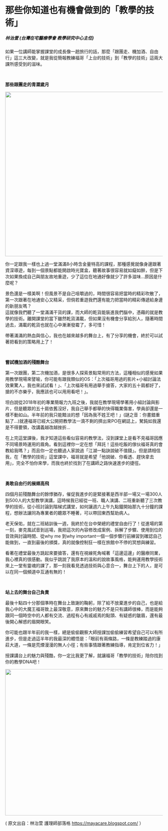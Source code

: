 # 那些你知道也有機會做到的「教學的技術」 

<h5><strong>林治萱 (台灣在宅醫療學會 教學研究中心主任)</strong></h5>
<p>如果一位講師能掌握課堂的成長像一趟旅行的話，那麼「跟團走、機加酒、自由行」這三大改變，就是我從簡報教練福哥「上台的技術」到「教學的技術」這兩大課所感受到的滋味。</p>
<p> </p>
<p><strong>那些跟團走的青澀歲月</strong></p>
<p><img alt="" class="alignnone wp-image-1574" height="525" sizes="(max-width: 700px) 100vw, 700px" src="https://afu.tw/wp-content/uploads/2018/10/44106595_1915996578709294_3547505573312331776_n-1.jpg" srcset="https://afu.tw/wp-content/uploads/2018/10/44106595_1915996578709294_3547505573312331776_n-1.jpg 2048w, https://afu.tw/wp-content/uploads/2018/10/44106595_1915996578709294_3547505573312331776_n-1-300x225.jpg 300w, https://afu.tw/wp-content/uploads/2018/10/44106595_1915996578709294_3547505573312331776_n-1-768x576.jpg 768w, https://afu.tw/wp-content/uploads/2018/10/44106595_1915996578709294_3547505573312331776_n-1-1024x768.jpg 1024w, https://afu.tw/wp-content/uploads/2018/10/44106595_1915996578709294_3547505573312331776_n-1-195x146.jpg 195w, https://afu.tw/wp-content/uploads/2018/10/44106595_1915996578709294_3547505573312331776_n-1-50x38.jpg 50w, https://afu.tw/wp-content/uploads/2018/10/44106595_1915996578709294_3547505573312331776_n-1-100x75.jpg 100w" width="700"/></p>
<p>你一定跟我一樣也上過一堂滿滿8小時含金量特高的課程，那種感覺就像身邊跟著資深導遊，每到一個景點都能開啟時光寶盒，聽著故事很容易就如癡如醉，但是下次如果換成自己與朋友故地重遊，少了這位在地通好像就少了許多滋味…原因是什麼呢？</p>
<p>景色還是一樣美啊！但風景不是自己咀嚼過的，時間很容易把當時的精彩吹散了，第一次跟著在地通安心又精采，但倘若重遊我們還有能力把當時的精彩傳遞給身邊的新朋友嗎？<br/>
這就像我們聽了一堂滿滿干貨的課，而大師的乾貨能裝進我們腦中，憑藉的就是教學的技術。離開課堂的當下雖然乾貨滿載，但如果沒有機會分享給別人，隨著時間過去，滿載的乾貨也就在心中漸漸發霉了，多可惜！</p>
<p>帶著滿滿的熱血與信心，我也在越來越多的舞台上，有了分享的機會，終於可以試著把看到的策略用上了！</p>
<p> </p>
<p><strong>嘗試機加酒的殘酷舞台</strong></p>
<p>第一次跟團，第二次機加酒，是很多人探索景點常用的方法，這種相似的感覺如果用教學現場來譬喻，你可能有跟我類似的OS：「上次福哥用過的影片+小組討論法效果驚人，我也來試試看！」、「上次福哥有用過舉手搶答，大家的五十肩都好了，搶的不亦樂乎，我應該也可以用用看吧！」。</p>
<p>坦白說從2018年初的專業簡報力九班之後，我就在教學現場學著用小組討論與影片，但是聽眾的五十肩依舊沒好，我自己舉手都舉的快得職業傷害，學員卻還是一樣不動如山。半年前的我只能黯淡的想「因為我不姓王吧！」(謎之音：你畫錯重點了…)就連福哥已經大公開把教學法一滴不剩的擠出來PO在網誌上，駑鈍如我還是不得要領，改講義越改越挫折…</p>
<p>在上完這堂課後，我才知道這些看似容易的教學法，沒到課堂上是看不見福哥因應不同場景時運用的眉角。看到這裡你一定在想「拜託！這些吃飯的傢伙福哥真的會教給我嗎？」而且你一定也聽過人家說過「江湖一點訣說破不值錢」。但是請相信我，在「教學的技術」這堂課中，福哥就是希望「他說破、你看透、趕快拿去用」，完全不怕你來學，而我也終於找到了在講師之路快速進步的捷徑。</p>
<p> </p>
<p><strong>勇敢自由行的展翅高飛</strong></p>
<p>四個月前殘酷舞台的餘悸猶存，催促我進步的是緊接著是西半部一場又一場300人到500人的大型教學演講，這時候我已經從一班、職人演講、二班重新聽了三次教學的技術，從小班討論到階梯式講堂，如何讓週六上午九點鐘開始那九十分鐘的課程，想辦法讓同為專業者的聽眾不睡著，可以帶回東西幫助病人。</p>
<p>老天保佑，就在二班結訓後一週，我終於在台中榮總的禮堂自由行了！從進場的第一刻，麥克風試音到巡場，我把這次的內容修改成案例、拆解了步驟、使用到位的音效與討論時間、從why me 到why important一個一個步驟行前練習到確認自己能做到，一直到最後的頒獎，真的就像控制狂一樣在旅館中不停的冥想與練習。</p>
<p>看著在禮堂最後方跳起來要搶答，還有在視線死角喊著「這邊這邊」的醫療同業，我心裡真的很感動。我似乎跳說了我原本的溫和的說故事風格，能夠運用教學技術來上一堂有靈魂的課了，那一刻我看見透過技術與心意合一，舞台上下的人，是可以在同一個頻道中互通有無的！</p>
<p> </p>
<p><strong>站上去的舞台自己負責</strong></p>
<p>最後十點四十分那個準時在舞台上致謝的鞠躬，除了給不放棄進步的自己，也是給我心中的大魔王福哥致上最深敬意，原來舞台的魅力不是只有講師很棒，而是能夠跟同一個時空中的人都有交流、過程有心有戚戚焉的點頭、有疑惑的皺眉，還有最後開心解惑的眉開眼笑。</p>
<p>你可能也跟半年前的我一樣，總是偷偷觀察大師授課加偷偷練習希望自己可以有所進步，但是走過這半年的我最深的體悟是：「眼前有兩條路，一條是教練踏過的康莊大道，一條是荒煙漫漫的無人小徑；有些事情跟著教練指導，肯定到位省力！」</p>
<p>授課講台上的魅力與殘酷，你一定比我更了解，就讓福哥「教學的技術」陪你找到你的教學DNA吧！</p>
<p><img alt="" class="alignnone wp-image-1591" height="467" sizes="(max-width: 700px) 100vw, 700px" src="https://afu.tw/wp-content/uploads/2018/10/IMG_2018.jpg" srcset="https://afu.tw/wp-content/uploads/2018/10/IMG_2018.jpg 3456w, https://afu.tw/wp-content/uploads/2018/10/IMG_2018-300x200.jpg 300w, https://afu.tw/wp-content/uploads/2018/10/IMG_2018-768x512.jpg 768w, https://afu.tw/wp-content/uploads/2018/10/IMG_2018-1024x683.jpg 1024w, https://afu.tw/wp-content/uploads/2018/10/IMG_2018-219x146.jpg 219w, https://afu.tw/wp-content/uploads/2018/10/IMG_2018-50x33.jpg 50w, https://afu.tw/wp-content/uploads/2018/10/IMG_2018-113x75.jpg 113w" width="700"/></p>
<p>( 原文出自：林治萱 護理師部落格 <a href="https://mayacare.blogspot.com/">https://mayacare.blogspot.com/</a> ）</p>